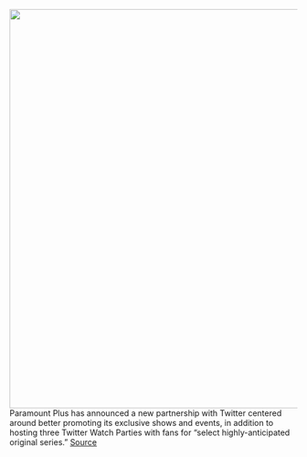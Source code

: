 <img src='https://cdn.vox-cdn.com/thumbor/TvAyyZBbNhPG1nPc3jEKbopbGZQ=/0x0:1400x933/1200x800/filters:focal(588x355:812x579)/cdn.vox-cdn.com/uploads/chorus_image/image/70122500/paramount_plus.0.0.jpg' width='700px' /><br/>
Paramount Plus has announced a new partnership with Twitter centered around better promoting its exclusive shows and events, in addition to hosting three Twitter Watch Parties with fans for “select highly-anticipated original series.”
<a href='https://www.theverge.com/2021/11/10/22774446/twitter-paramount-plus-new-partnership-viral-shows'> Source <a/>